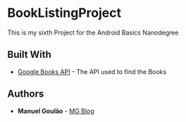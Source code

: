 # BookListingProject

This is my sixth Project for the Android Basics Nanodegree

## Built With

* [Google Books API](https://developers.google.com/books/docs/overview) - The API used to find the Books

## Authors

* **Manuel Goulão** - [MG Blog](https://mgoulao.github.io)
